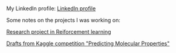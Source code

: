 ### 
My LinkedIn profile: [LinkedIn profile](https://www.linkedin.com/in/anna-mazur-24291794/)

Some notes on the projects I was working on: 

[Research project in Reiforcement learning](https://github.com/AnnaNikitaRL/EVA)

[Drafts from Kaggle competition "Predicting Molecular Properties"](https://github.com/AnnaNikitaML/GraphConvolutionalNetwork)
<!--
**amfolity/amfolity** is a ✨ _special_ ✨ repository because its `README.md` (this file) appears on your GitHub profile.

Here are some ideas to get you started:

- 🔭 I’m currently working on ...
- 🌱 I’m currently learning ...
- 👯 I’m looking to collaborate on ...
- 🤔 I’m looking for help with ...
- 💬 Ask me about ...
- 📫 How to reach me: ...
- 😄 Pronouns: ...
- ⚡ Fun fact: ...
-->
